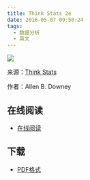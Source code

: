 ```yaml
---
title: Think Stats 2e
date: 2016-05-07 09:50:24
tags:
  - 数据分析
  - 英文
---
```


![](http://greenteapress.com/thinkstats2/thinkstats2cover.jpg)

来源：[Think Stats](http://greenteapress.com/thinkstats2/index.html)

作者：Allen B. Downey

<!--more-->

## 在线阅读 ##

+ [在线阅读](http://greenteapress.com/thinkstats2/html/index.html)

## 下载 ##

+ [PDF格式](http://greenteapress.com/thinkstats2/thinkstats2.pdf)
